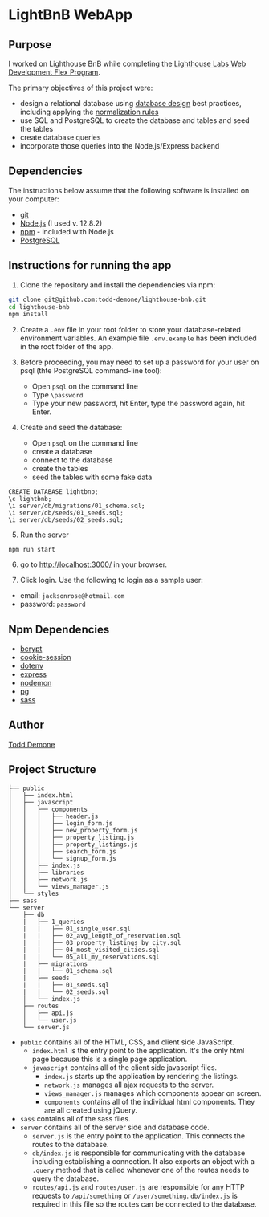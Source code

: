 # LightBnB WebApp

## Purpose

I worked on Lighthouse BnB while completing the [Lighthouse Labs Web Development Flex Program](https://www.lighthouselabs.ca/en/web-development-flex-program). 

The primary objectives of this project were:
- design a relational database using [database design](https://en.wikipedia.org/wiki/Database_design) best practices, including applying the [normalization rules](https://en.wikipedia.org/wiki/Database_normalization)
- use SQL and PostgreSQL to create the database and tables and seed the tables
- create database queries
- incorporate those queries into the Node.js/Express backend

## Dependencies

The instructions below assume that the following software is installed on your computer:
- [git](https://git-scm.com/)
- [Node.js](https://nodejs.org) (I used v. 12.8.2)
- [npm](https://www.npmjs.com/) - included with Node.js
- [PostgreSQL](https://www.postgresql.org/)

## Instructions for running the app

1. Clone the repository and install the dependencies via npm:

```bash
git clone git@github.com:todd-demone/lighthouse-bnb.git
cd lighthouse-bnb
npm install
```

2. Create a `.env` file in your root folder to store your database-related environment variables. An example file `.env.example` has been included in the root folder of the app.

3. Before proceeding, you may need to set up a password for your user on psql (thte PostgreSQL command-line tool):
    - Open `psql` on the command line
    - Type `\password`
    - Type your new password, hit Enter, type the password again, hit Enter.

4. Create and seed the database:
    - Open `psql` on the command line
    - create a database
    - connect to the database
    - create the tables
    - seed the tables with some fake data

```
CREATE DATABASE lightbnb;
\c lightbnb;
\i server/db/migrations/01_schema.sql;
\i server/db/seeds/01_seeds.sql;
\i server/db/seeds/02_seeds.sql;
```

5. Run the server
```
npm run start
```

6. go to <http://localhost:3000/> in your browser.

7. Click login. Use the following to login as a sample user:
- email: `jacksonrose@hotmail.com` 
- password: `password`

## Npm Dependencies

- [bcrypt](https://www.npmjs.com/package/bcrypt)
- [cookie-session](https://www.npmjs.com/package/cookie-session)
- [dotenv](https://www.npmjs.com/package/dotenv)
- [express](https://expressjs.com/)
- [nodemon](https://www.npmjs.com/package/nodemon)
- [pg](https://node-postgres.com/)
- [sass](https://sass-lang.com/)

## Author

[Todd Demone](https://github.com/todd-demone)

## Project Structure

```
├── public
│   ├── index.html
│   ├── javascript
│   │   ├── components 
│   │   │   ├── header.js
│   │   │   ├── login_form.js
│   │   │   ├── new_property_form.js
│   │   │   ├── property_listing.js
│   │   │   ├── property_listings.js
│   │   │   ├── search_form.js
│   │   │   └── signup_form.js
│   │   ├── index.js
│   │   ├── libraries
│   │   ├── network.js
│   │   └── views_manager.js
│   └── styles
├── sass
└── server
    ├── db
    |   ├── 1_queries
    |   |   ├── 01_single_user.sql
    |   |   ├── 02_avg_length_of_reservation.sql
    |   |   ├── 03_property_listings_by_city.sql
    |   |   ├── 04_most_visited_cities.sql
    |   |   └── 05_all_my_reservations.sql
    |   ├── migrations
    |   |   └── 01_schema.sql
    |   ├── seeds
    |   |   ├── 01_seeds.sql
    |   |   └── 02_seeds.sql
    │   └── index.js
    ├── routes
    │   ├── api.js
    │   └── user.js
    └── server.js
```

* `public` contains all of the HTML, CSS, and client side JavaScript. 
  * `index.html` is the entry point to the application. It's the only html page because this is a single page application.
  * `javascript` contains all of the client side javascript files.
    * `index.js` starts up the application by rendering the listings.
    * `network.js` manages all ajax requests to the server.
    * `views_manager.js` manages which components appear on screen.
    * `components` contains all of the individual html components. They are all created using jQuery.
* `sass` contains all of the sass files. 
* `server` contains all of the server side and database code.
  * `server.js` is the entry point to the application. This connects the routes to the database.
  * `db/index.js` is responsible for communicating with the database including establishing a connection. It also exports an object with a `.query` method that is called whenever one of the routes needs to query the database.
  * `routes/api.js` and `routes/user.js` are responsible for any HTTP requests to `/api/something` or `/user/something`. `db/index.js` is required in this file so the routes can be connected to the database.